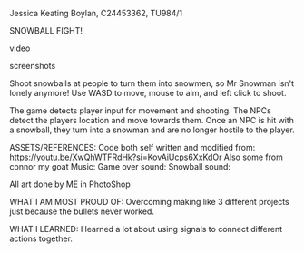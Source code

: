 Jessica Keating Boylan, C24453362, TU984/1

SNOWBALL FIGHT!

video

screenshots

Shoot snowballs at people to turn them into snowmen, so Mr Snowman isn't lonely anymore!
Use WASD to move, mouse to aim, and left click to shoot. 

The game detects player input for movement and shooting. The NPCs detect the players location and move towards them.
Once an NPC is hit with a snowball, they turn into a snowman and are no longer hostile to the player. 

ASSETS/REFERENCES:
Code both self written and modified from: https://youtu.be/XwQhWTFRdHk?si=KovAiUcps6XxKdOr
Also some from connor my goat
Music:
Game over sound:
Snowball sound: 

All art done by ME in PhotoShop

WHAT I AM MOST PROUD OF:
Overcoming making like 3 different projects just because the bullets never worked.

WHAT I LEARNED:
I learned a lot about using signals to connect different actions together. 
